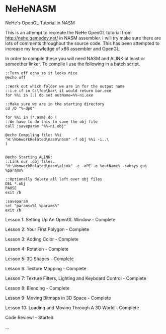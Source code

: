NeHeNASM
========

NeHe's OpenGL Tutorial in NASM

This is an attempt to recreate the NeHe OpenGL tutorial from http://nehe.gamedev.net/ in NASM assembler. I will try make sure there are lots of comments throughout the source code. This has been attempted to increase my knowledge of x86 assembler and OpenGL.

In order to compile these you will need NASM and ALINK at least or someother linker. To compile I use the following in a batch script.

    ::Turn off echo so it looks nice
    @echo off
    
    ::Work out which folder we are in for the output name
    ::i.e if in C:\foo\bar\ it would return bar.exe
    for %%i in (.) do set outName=%%~ni.exe
    
    ::Make sure we are in the starting directory
    cd /D "%~dp0"
    
    for %%i in (*.asm) do (
    ::We have to do this to save the obj file
    call :saveparam "%%~ni.obj"
    
    @echo Compiling file: %%i
    "H:\NonworkRelated\nasm\nasm" -f obj %%i -i..\
    )
    
    
    @echo Starting ALINK:
    ::Link our .obj files.
    "H:\NonworkRelated\nasm\alink" -c -oPE -o %outName% -subsys gui %params%
    
    ::Optionally delete all left over obj files
    DEL *.obj
    PAUSE
    exit /b
    
    :saveparam
    set "params=%1 %params%"
    exit /b

Lesson 1: Setting Up An OpenGL Window - Complete

Lesson 2: Your First Polygon - Complete

Lesson 3: Adding Color - Complete

Lesson 4: Rotation - Complete

Lesson 5: 3D Shapes - Complete

Lesson 6: Texture Mapping - Complete

Lesson 7: Texture Filters, Lighting and Keyboard Control - Complete

Lesson 8: Blending - Complete

Lesson 9: Moving Bitmaps in 3D Space - Complete

Lesson 10: Loading and Moving Through A 3D World - Complete

Code Review! - Started

...

